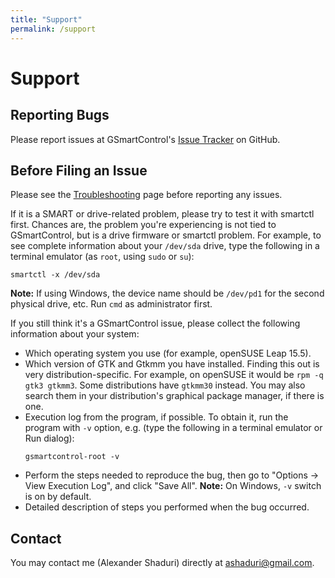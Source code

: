 ```yaml
---
title: "Support"
permalink: /support
---
```


# Support


## Reporting Bugs

Please report issues at GSmartControl's
[Issue Tracker](https://github.com/ashaduri/gsmartcontrol/issues) on GitHub.


## Before Filing an Issue

Please see the [Troubleshooting](troubleshooting.md) page before reporting any issues.

If it is a SMART or drive-related problem, please try to test it with smartctl first.
Chances are, the problem you're experiencing is not tied to GSmartControl,
but is a drive firmware or smartctl problem. For example, to see complete
information about your `/dev/sda` drive, type the following in a terminal
emulator (as `root`, using `sudo` or `su`):
```
smartctl -x /dev/sda
```
**Note:** If using Windows, the device name should be `/dev/pd1` for the
second physical drive, etc. Run `cmd` as administrator first.

If you still think it's a GSmartControl issue, please collect the following
information about your system:

- Which operating system you use (for example, openSUSE Leap 15.5).
- Which version of GTK and Gtkmm you have installed. Finding this out is very
distribution-specific. For example, on openSUSE it would be `rpm -q gtk3 gtkmm3`.
Some distributions have `gtkmm30` instead. You may also search them in your 
distribution's graphical package manager, if there is one.
- Execution log from the program, if possible. To obtain it, run the program
with `-v` option, e.g. (type the following in a terminal emulator or Run dialog):
    ```
    gsmartcontrol-root -v
    ```
- Perform the steps needed to reproduce the bug, then go to
"Options -> View Execution Log", and click "Save All".
**Note:** On Windows, `-v` switch is on by default.
- Detailed description of steps you performed when the bug occurred.


## Contact
You may contact me (Alexander Shaduri) directly at [ashaduri@gmail.com](mailto:ashaduri@gmail.com).

